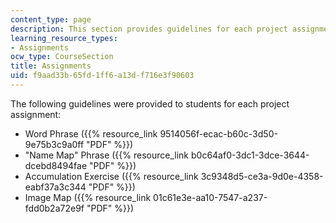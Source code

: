 ```yaml
---
content_type: page
description: This section provides guidelines for each project assignment of the course.
learning_resource_types:
- Assignments
ocw_type: CourseSection
title: Assignments
uid: f9aad33b-65fd-1ff6-a13d-f716e3f90603
---
```


The following guidelines were provided to students for each project assignment:

*   Word Phrase ({{% resource_link 9514056f-ecac-b60c-3d50-9e75b3c9a0ff "PDF" %}})
*   "Name Map" Phrase ({{% resource_link b0c64af0-3dc1-3dce-3644-dcebd8494fae "PDF" %}})
*   Accumulation Exercise ({{% resource_link 3c9348d5-ce3a-9d0e-4358-eabf37a3c344 "PDF" %}})
*   Image Map ({{% resource_link 01c61e3e-aa10-7547-a237-fdd0b2a72e9f "PDF" %}})